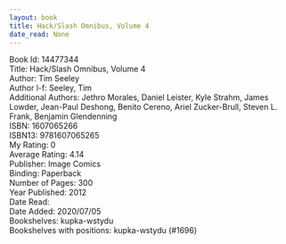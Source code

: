 ```yaml
---
layout: book
title: Hack/Slash Omnibus, Volume 4
date_read: None
---
```


Book Id: 14477344<br />
Title: Hack/Slash Omnibus, Volume 4<br />
Author: Tim Seeley<br />
Author l-f: Seeley, Tim<br />
Additional Authors: Jethro Morales, Daniel Leister, Kyle Strahm, James Lowder, Jean-Paul Deshong, Benito Cereno, Ariel Zucker-Brull, Steven L. Frank, Benjamin Glendenning<br />
ISBN: 1607065266<br />
ISBN13: 9781607065265<br />
My Rating: 0<br />
Average Rating: 4.14<br />
Publisher: Image Comics<br />
Binding: Paperback<br />
Number of Pages: 300<br />
Year Published: 2012<br />
Date Read: <br />
Date Added: 2020/07/05<br />
Bookshelves: kupka-wstydu<br />
Bookshelves with positions: kupka-wstydu (#1696)<br />


